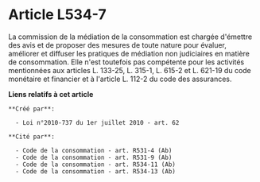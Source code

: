 # Article L534-7

La commission de la médiation de la consommation est chargée d'émettre des avis et de proposer des mesures de toute nature
pour évaluer, améliorer et diffuser les pratiques de médiation non judiciaires en matière de consommation. Elle n'est
toutefois pas compétente pour les activités mentionnées aux articles L. 133-25, L. 315-1, L. 615-2 et L. 621-19 du code
monétaire et financier et à l'article L. 112-2 du code des assurances.

**Liens relatifs à cet article**

	**Créé par**:

	  - Loi n°2010-737 du 1er juillet 2010 - art. 62

	**Cité par**:

	  - Code de la consommation - art. R531-4 (Ab)
	  - Code de la consommation - art. R531-9 (Ab)
	  - Code de la consommation - art. R534-11 (Ab)
	  - Code de la consommation - art. R534-13 (Ab)
